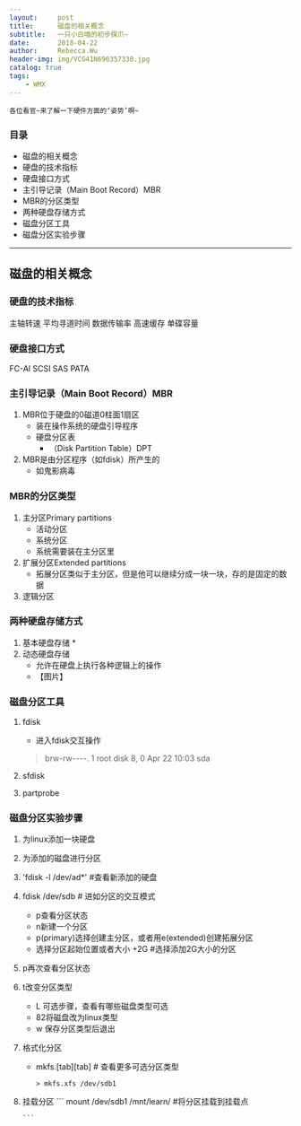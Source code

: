 ```yaml
---
layout:     post
title:      磁盘的相关概念
subtitle:   一只小白喵的初步探爪~
date:       2018-04-22
author:     Rebecca.Wu
header-img: img/VCG41N696357338.jpg
catalog: true
tags:
    - WMX
---
```


    各位看官~来了解一下硬件方面的‘姿势’啊~

### 目录

- 磁盘的相关概念
- 硬盘的技术指标
- 硬盘接口方式
- 主引导记录（Main Boot Record）MBR
- MBR的分区类型
- 两种硬盘存储方式
- 磁盘分区工具
- 磁盘分区实验步骤
-------------




## 磁盘的相关概念
### 硬盘的技术指标

主轴转速
平均寻道时间
数据传输率
高速缓存
单碟容量

### 硬盘接口方式
FC-Al
SCSI
SAS
PATA

### 主引导记录（Main Boot Record）MBR
1. MBR位于硬盘的0磁道0柱面1扇区
    * 装在操作系统的硬盘引导程序
    * 硬盘分区表
        * （Disk Partition Table）DPT
2. MBR是由分区程序（如fdisk）所产生的
    * 如鬼影病毒

### MBR的分区类型
1. 主分区Primary partitions
    * 活动分区
    * 系统分区
    * 系统需要装在主分区里 
2. 扩展分区Extended partitions
    * 拓展分区类似于主分区，但是他可以继续分成一块一块，存的是固定的数据
3. 逻辑分区

### 两种硬盘存储方式
1. 基本硬盘存储
    * 
2. 动态硬盘存储
    * 允许在硬盘上执行各种逻辑上的操作
    * 【图片】
    
### 磁盘分区工具
1. fdisk
    * 进入fdisk交互操作
    > brw-rw----. 1 root disk 8, 0 Apr 22 10:03 sda

2. sfdisk
3. partprobe

### 磁盘分区实验步骤
1. 为linux添加一块硬盘
2. 为添加的磁盘进行分区
3. 'fdisk -l /dev/ad*' #查看新添加的硬盘
4. fdisk /dev/sdb # 进如分区的交互模式

    - p查看分区状态
    - n新建一个分区
    - p(primary)选择创建主分区，或者用e(extended)创建拓展分区
    - 选择分区起始位置或者大小
            +2G #选择添加2G大小的分区
9. p再次查看分区状态
10. t改变分区类型
    - L 可选步骤，查看有哪些磁盘类型可选
    - 82将磁盘改为linux类型
    - w 保存分区类型后退出
14. 格式化分区
    - mkfs.[tab][tab] # 查看更多可选分区类型 
        ```
        > mkfs.xfs /dev/sdb1
        ```
16. 挂载分区
        ```
        mount /dev/sdb1 /mnt/learn/ #将分区挂载到挂载点
    
    
        ```
  
